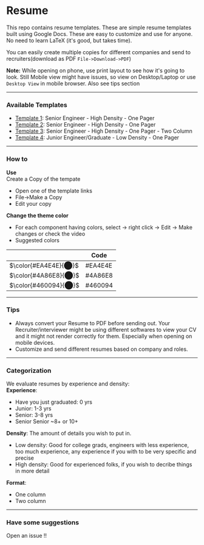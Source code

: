 # Resume

This repo contains resume templates. These are simple resume templates built using Google Docs. These are easy to customize and use for anyone. No need to learn LaTeX (it's good, but takes time). 

You can easily create multiple copies for different companies and send to recruiters(download as PDF `File->Download->PDF`)

**Note:** While opening on phone, use print layout to see how it's going to look. Still Mobile view might have issues, so view on Desktop/Laptop or use `Desktop View` in mobile browser. Also see tips section

---
### Available Templates  
- [Template 1](https://docs.google.com/document/d/12VKwOvPnLgnE_zsFa1UYK3yZ30qsT9-k6uogBVpYLwc): Senior Engineer - High Density - One Pager
- [Template 2](https://docs.google.com/document/d/1wfkEG4Xyh24PpT_IQlOtC9ee_lfN_OPHIMgVauWIsuE): Senior Engineer - High Density - One Pager
- [Template 3](https://docs.google.com/document/d/1W7rXRlcVjNUmGRlmOjBvzdrTv5u-0wH3JeWUnWVXWVo): Senior Engineer - High Density - One Pager - Two Column
- [Template 4](https://docs.google.com/document/d/1KidWo6_xZVes8d-NE9dlpD7jNMYrTHWAGZMKXIBVZV8): Junior Engineer/Graduate - Low Density - One Pager

---
### How to

**Use**  
Create a Copy of the tempate
- Open one of the template links
- File->Make a Copy
- Edit your copy

**Change the theme color**  
- For each component having colors, select -> right click -> Edit -> Make changes 
  or check the video
- Suggested colors

|   | Code  |
|---|-------|
| $\color{#EA4E4E}{⬤}$  |   #EA4E4E |
| $\color{#4A86E8}{⬤}$  |   #4A86E8 |
| $\color{#460094}{⬤}$  |   #460094 |

---
### Tips
- Always convert your Resume to PDF before sending out. Your Recruiter/interviewer might be using different softwares to view your CV and it might not render correctly for them. Especially when opening on mobile devices.
- Customize and send different resumes based on company and roles.

---
### Categorization
We evaluate resumes by experience and density:  
**Experience**:  
- Have you just graduated: 0 yrs
- Junior: 1-3 yrs
- Senior: 3-8 yrs
- Senior Senior ~8+ or 10+

**Density**: The amount of details you wish to put in.  
- Low density: Good for college grads, engineers with less experience, too much experience, any experience if you with to be very specific and precise
- High density: Good for experienced folks, if you wish to decribe things in more detail

**Format**:
- One column
- Two column

---
### Have some suggestions
Open an issue !!
